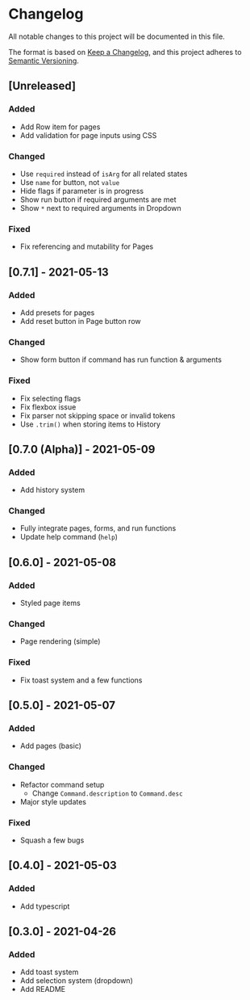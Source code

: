 # Changelog
All notable changes to this project will be documented in this file.

The format is based on [Keep a Changelog](https://keepachangelog.com/en/1.0.0/),
and this project adheres to [Semantic Versioning](https://semver.org/spec/v2.0.0.html).

## [Unreleased]
### Added
- Add Row item for pages
- Add validation for page inputs using CSS

### Changed
- Use `required` instead of `isArg` for all related states
- Use `name` for button, not `value`
- Hide flags if parameter is in progress
- Show run button if required arguments are met
- Show `*` next to required arguments in Dropdown

### Fixed
- Fix referencing and mutability for Pages

## [0.7.1] - 2021-05-13
### Added
- Add presets for pages
- Add reset button in Page button row

### Changed
- Show form button if command has run function & arguments

### Fixed
- Fix selecting flags
- Fix flexbox issue
- Fix parser not skipping space or invalid tokens
- Use `.trim()` when storing items to History

## [0.7.0 (Alpha)] - 2021-05-09
### Added
- Add history system

### Changed
- Fully integrate pages, forms, and run functions
- Update help command (`help`)

## [0.6.0] - 2021-05-08
### Added
- Styled page items

### Changed
- Page rendering (simple)

### Fixed
- Fix toast system and a few functions

## [0.5.0] - 2021-05-07
### Added
- Add pages (basic)

### Changed
- Refactor command setup
  - Change `Command.description` to `Command.desc`
- Major style updates

### Fixed
- Squash a few bugs

## [0.4.0] - 2021-05-03
### Added
- Add typescript

## [0.3.0] - 2021-04-26
### Added
- Add toast system
- Add selection system (dropdown)
- Add README